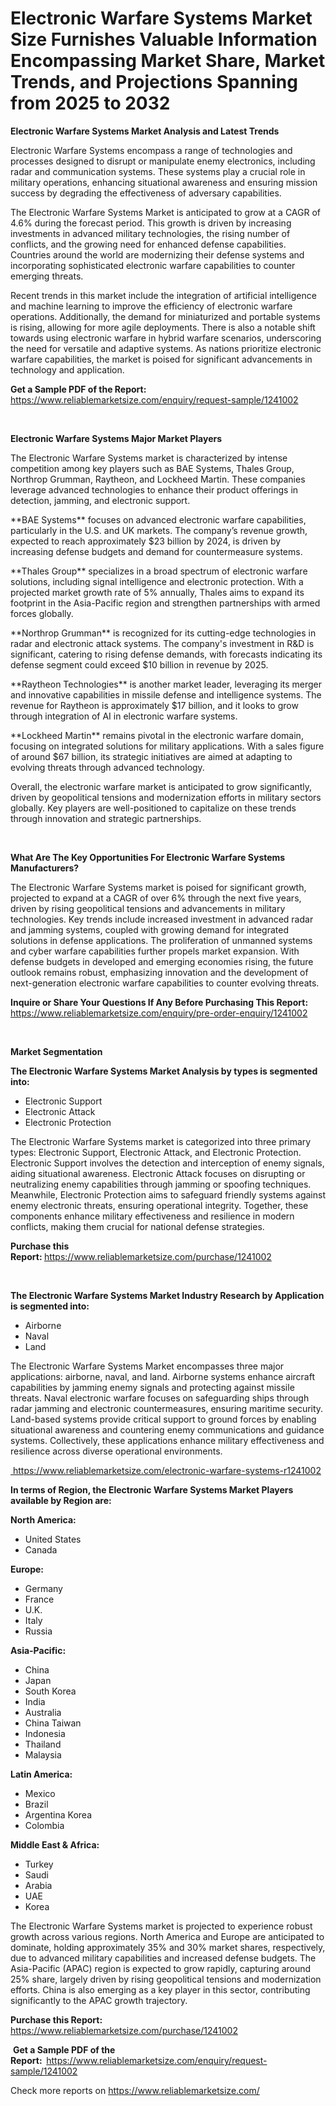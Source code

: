 <p><h1>Electronic Warfare Systems Market Size Furnishes Valuable Information Encompassing Market Share, Market Trends, and Projections Spanning from 2025 to 2032</h1></p><p><strong>Electronic Warfare Systems Market Analysis and Latest Trends</strong></p>
<p><p>Electronic Warfare Systems encompass a range of technologies and processes designed to disrupt or manipulate enemy electronics, including radar and communication systems. These systems play a crucial role in military operations, enhancing situational awareness and ensuring mission success by degrading the effectiveness of adversary capabilities.</p><p>The Electronic Warfare Systems Market is anticipated to grow at a CAGR of 4.6% during the forecast period. This growth is driven by increasing investments in advanced military technologies, the rising number of conflicts, and the growing need for enhanced defense capabilities. Countries around the world are modernizing their defense systems and incorporating sophisticated electronic warfare capabilities to counter emerging threats.</p><p>Recent trends in this market include the integration of artificial intelligence and machine learning to improve the efficiency of electronic warfare operations. Additionally, the demand for miniaturized and portable systems is rising, allowing for more agile deployments. There is also a notable shift towards using electronic warfare in hybrid warfare scenarios, underscoring the need for versatile and adaptive systems. As nations prioritize electronic warfare capabilities, the market is poised for significant advancements in technology and application.</p></p>
<p><strong>Get a Sample PDF of the Report:&nbsp;</strong> <a href="https://www.reliablemarketsize.com/enquiry/request-sample/1241002?utm_campaign=1143&utm_medium=2&utm_source=Github&utm_content=ia&utm_term=15022025&utm_id=electronic-warfare-systems">https://www.reliablemarketsize.com/enquiry/request-sample/1241002</a></p>
<p>&nbsp;</p>
<p><strong>Electronic Warfare Systems Major Market Players</strong></p>
<p><p>The Electronic Warfare Systems market is characterized by intense competition among key players such as BAE Systems, Thales Group, Northrop Grumman, Raytheon, and Lockheed Martin. These companies leverage advanced technologies to enhance their product offerings in detection, jamming, and electronic support.</p><p>**BAE Systems** focuses on advanced electronic warfare capabilities, particularly in the U.S. and UK markets. The company’s revenue growth, expected to reach approximately $23 billion by 2024, is driven by increasing defense budgets and demand for countermeasure systems.</p><p>**Thales Group** specializes in a broad spectrum of electronic warfare solutions, including signal intelligence and electronic protection. With a projected market growth rate of 5% annually, Thales aims to expand its footprint in the Asia-Pacific region and strengthen partnerships with armed forces globally.</p><p>**Northrop Grumman** is recognized for its cutting-edge technologies in radar and electronic attack systems. The company's investment in R&D is significant, catering to rising defense demands, with forecasts indicating its defense segment could exceed $10 billion in revenue by 2025.</p><p>**Raytheon Technologies** is another market leader, leveraging its merger and innovative capabilities in missile defense and intelligence systems. The revenue for Raytheon is approximately $17 billion, and it looks to grow through integration of AI in electronic warfare systems.</p><p>**Lockheed Martin** remains pivotal in the electronic warfare domain, focusing on integrated solutions for military applications. With a sales figure of around $67 billion, its strategic initiatives are aimed at adapting to evolving threats through advanced technology.</p><p>Overall, the electronic warfare market is anticipated to grow significantly, driven by geopolitical tensions and modernization efforts in military sectors globally. Key players are well-positioned to capitalize on these trends through innovation and strategic partnerships.</p></p>
<p>&nbsp;</p>
<p><strong>What Are The Key Opportunities For Electronic Warfare Systems Manufacturers?</strong></p>
<p><p>The Electronic Warfare Systems market is poised for significant growth, projected to expand at a CAGR of over 6% through the next five years, driven by rising geopolitical tensions and advancements in military technologies. Key trends include increased investment in advanced radar and jamming systems, coupled with growing demand for integrated solutions in defense applications. The proliferation of unmanned systems and cyber warfare capabilities further propels market expansion. With defense budgets in developed and emerging economies rising, the future outlook remains robust, emphasizing innovation and the development of next-generation electronic warfare capabilities to counter evolving threats.</p></p>
<p><strong>Inquire or Share Your Questions If Any Before Purchasing This Report:</strong> <a href="https://www.reliablemarketsize.com/enquiry/pre-order-enquiry/1241002?utm_campaign=1143&utm_medium=2&utm_source=Github&utm_content=ia&utm_term=15022025&utm_id=electronic-warfare-systems">https://www.reliablemarketsize.com/enquiry/pre-order-enquiry/1241002</a></p>
<p>&nbsp;</p>
<p><strong>Market Segmentation</strong></p>
<p><strong>The Electronic Warfare Systems Market Analysis by types is segmented into:</strong></p>
<p><ul><li>Electronic Support</li><li>Electronic Attack</li><li>Electronic Protection</li></ul></p>
<p><p>The Electronic Warfare Systems market is categorized into three primary types: Electronic Support, Electronic Attack, and Electronic Protection. Electronic Support involves the detection and interception of enemy signals, aiding situational awareness. Electronic Attack focuses on disrupting or neutralizing enemy capabilities through jamming or spoofing techniques. Meanwhile, Electronic Protection aims to safeguard friendly systems against enemy electronic threats, ensuring operational integrity. Together, these components enhance military effectiveness and resilience in modern conflicts, making them crucial for national defense strategies.</p></p>
<p><strong>Purchase this Report:&nbsp;</strong><a href="https://www.reliablemarketsize.com/purchase/1241002?utm_campaign=1143&utm_medium=2&utm_source=Github&utm_content=ia&utm_term=15022025&utm_id=electronic-warfare-systems">https://www.reliablemarketsize.com/purchase/1241002</a></p>
<p>&nbsp;</p>
<p><strong>The Electronic Warfare Systems Market Industry Research by Application is segmented into:</strong></p>
<p><ul><li>Airborne</li><li>Naval</li><li>Land</li></ul></p>
<p><p>The Electronic Warfare Systems Market encompasses three major applications: airborne, naval, and land. Airborne systems enhance aircraft capabilities by jamming enemy signals and protecting against missile threats. Naval electronic warfare focuses on safeguarding ships through radar jamming and electronic countermeasures, ensuring maritime security. Land-based systems provide critical support to ground forces by enabling situational awareness and countering enemy communications and guidance systems. Collectively, these applications enhance military effectiveness and resilience across diverse operational environments.</p></p>
<p><a href="https://www.reliablemarketsize.com/electronic-warfare-systems-r1241002?utm_campaign=1143&utm_medium=2&utm_source=Github&utm_content=ia&utm_term=15022025&utm_id=electronic-warfare-systems">&nbsp;https://www.reliablemarketsize.com/electronic-warfare-systems-r1241002</a></p>
<p><strong>In terms of Region, the Electronic Warfare Systems Market Players available by Region are:</strong></p>
<p>
    <p> <strong> North America: </strong>
        <ul>
            <li>United States</li>
            <li>Canada</li>
        </ul>
        </p> 
    <p> <strong> Europe: </strong>
        <ul>
            <li>Germany</li>
            <li>France</li>
            <li>U.K.</li>
            <li>Italy</li>
            <li>Russia</li>
        </ul>
        </p> 
    <p> <strong> Asia-Pacific: </strong>
        <ul>
            <li>China</li>
            <li>Japan</li>
            <li>South Korea</li>
            <li>India</li>
            <li>Australia</li>
            <li>China Taiwan</li>
            <li>Indonesia</li>
            <li>Thailand</li>
            <li>Malaysia</li>
        </ul>
        </p> 
    <p> <strong> Latin America: </strong>
        <ul>
            <li>Mexico</li>
            <li>Brazil</li>
            <li>Argentina Korea</li>
            <li>Colombia</li>
        </ul>
        </p> 
    <p> <strong> Middle East & Africa: </strong>
        <ul>
            <li>Turkey</li>
            <li>Saudi</li>
            <li>Arabia</li>
            <li>UAE</li>
            <li>Korea</li>
        </ul>
    </p>
    </p>
<p><p>The Electronic Warfare Systems market is projected to experience robust growth across various regions. North America and Europe are anticipated to dominate, holding approximately 35% and 30% market shares, respectively, due to advanced military capabilities and increased defense budgets. The Asia-Pacific (APAC) region is expected to grow rapidly, capturing around 25% share, largely driven by rising geopolitical tensions and modernization efforts. China is also emerging as a key player in this sector, contributing significantly to the APAC growth trajectory.</p></p>
<p><strong>Purchase this Report: </strong><a href="https://www.reliablemarketsize.com/purchase/1241002?utm_campaign=1143&utm_medium=2&utm_source=Github&utm_content=ia&utm_term=15022025&utm_id=electronic-warfare-systems">https://www.reliablemarketsize.com/purchase/1241002</a></p>
<p>&nbsp;<strong>Get a Sample PDF of the Report:&nbsp;&nbsp;</strong><a href="https://www.reliablemarketsize.com/enquiry/request-sample/1241002?utm_campaign=1143&utm_medium=2&utm_source=Github&utm_content=ia&utm_term=15022025&utm_id=electronic-warfare-systems">https://www.reliablemarketsize.com/enquiry/request-sample/1241002</a></p>
<p><strong></strong></p>
<p>Check more reports on <a href="https://www.reliablemarketsize.com/?utm_campaign=1143&utm_medium=2&utm_source=Github&utm_content=ia&utm_term=15022025&utm_id=electronic-warfare-systems">https://www.reliablemarketsize.com/</a></p>